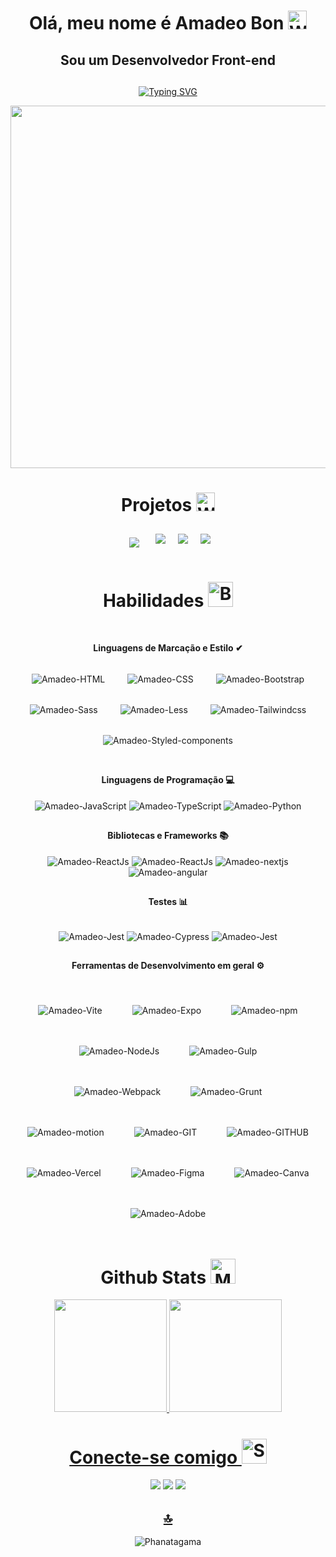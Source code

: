 <h1 align="center">Olá, meu nome é Amadeo Bon <img src="https://raw.githubusercontent.com/Tarikul-Islam-Anik/Animated-Fluent-Emojis/master/Emojis/Hand%20gestures/Waving%20Hand%20Light%20Skin%20Tone.png" alt="Waving Hand Light Skin Tone" width="30" height="30" /></h1>
<h2 align="center"> &nbsp; Sou um Desenvolvedor Front-end &nbsp; </h2>

##

<div align="center">
    
[![Typing SVG](https://readme-typing-svg.herokuapp.com?color=%2336BCF7&center=true&vCenter=true&width=650&lines=|Oi+|Hello+|+Hola+|Bonjour+|Привет+|你好+|こんにちは+|नमस्ते;+Welcome+to+my+profile+🌍 )](https://git.io/typing-svg)
<!-- Oi | Hola | Olá | Bonjour | Привет | 你好 | こんにちは | أهلا | नमस्ते -->
</div>


<div id="header" align="center">
    <a href="https://github.com/Ahmed-dev-dragon/">
  <img src="https://github.com/Anmol-Baranwal/Cool-GIFs-For-GitHub/assets/74038190/7d484dc9-68a9-4ee6-a767-aea59035c12d" width="580">
       </a>
</div>

<div  align="center">

# Projetos <img src="https://raw.githubusercontent.com/Tarikul-Islam-Anik/Animated-Fluent-Emojis/master/Emojis/Hand%20gestures/Writing%20Hand%20Light%20Skin%20Tone.png" alt="Writing Hand Light Skin Tone" width="30" height="30" />

<div style="display: flex; flex-wrap: wrap; justify-content: center; align="center;">
    <a href="https://github.com/Amadeo-Frontend/React-Native__Cat-adoption-app" style="margin: 16px;">
        <img src="https://github-readme-stats.vercel.app/api/pin/?username=Amadeo-Frontend&repo=React-Native__Cat-adoption-app&bg_color=000&border_color=30A3DC&show_icons=true&icon_color=30A3DC&title_color=E94D5F&text_color=FFF">
    </a>

   
<a href="https://github.com/Amadeo-Frontend/Angular-Quiz" style="margin: 10px;">
        <img src="https://github-readme-stats.vercel.app/api/pin/?username=Amadeo-Frontend&repo=Angular-Quiz&bg_color=000&border_color=30A3DC&show_icons=true&icon_color=30A3DC&title_color=E94D5F&text_color=FFF">
    </a>

 <a href="https://github.com/Amadeo-Frontend/Chat-codex" style="margin: 10px;">
        <img src="https://github-readme-stats.vercel.app/api/pin/?username=Amadeo-Frontend&repo=Chat-codex&bg_color=000&border_color=30A3DC&show_icons=true&icon_color=30A3DC&title_color=E94D5F&text_color=FFF">
    </a>

 <a href="https://github.com/Amadeo-Frontend/Bondevs-weather-app" style="margin: 10px;">
        <img src="https://github-readme-stats.vercel.app/api/pin/?username=Amadeo-Frontend&repo=Bondevs-weather-app&bg_color=000&border_color=30A3DC&show_icons=true&icon_color=30A3DC&title_color=E94D5F&text_color=FFF">
    </a>
    </a>
</div>

</div>
<div  align="center">
    
# Habilidades <img src="https://raw.githubusercontent.com/Tarikul-Islam-Anik/Animated-Fluent-Emojis/master/Emojis/Hand%20gestures/Brain.png" alt="Brain" width="40" height="40" />
</div>

 <div style="display: inline_block" align="center"><br>

 <strong>Linguagens de Marcação e Estilo ✔</strong> <br /> <br />
     <img align="center" style="margin: 16px;" alt="Amadeo-HTML" src="https://img.shields.io/badge/HTML-ff000?style=for-the-badge&logo=html5&logoColor=red">
     <img align="center" style="margin: 16px;" alt="Amadeo-CSS" src="https://img.shields.io/badge/CSS3-1572B6?style=for-the-badge&logo=css3&logoColor=white">
     <img align="center" style="margin: 16px;" alt="Amadeo-Bootstrap" src="https://img.shields.io/badge/Bootstrap-563D7C?style=for-the-badge&logo=bootstrap&logoColor=white">
     <img align="center" style="margin: 16px;" alt="Amadeo-Sass" src="https://img.shields.io/badge/Sass-CC6699?style=for-the-badge&logo=sass&logoColor=white">
     <img align="center" style="margin: 16px;" alt="Amadeo-Less" src="https://img.shields.io/badge/less-1572B6?style=for-the-badge&logo=less&logoColor=white">
     <img align="center" style="margin: 16px;" alt="Amadeo-Tailwindcss" src="https://img.shields.io/badge/Tailwind_CSS-38B2AC?style=for-the-badge&logo=tailwind-css&logoColor=white">
     <img align="center" style="margin: 16px;" alt="Amadeo-Styled-components" src="https://img.shields.io/badge/styled--components-DB7093?style=for-the-badge&logo=styled-components&logoColor=white">

## 

<strong>Linguagens de Programação 💻</strong> <br /> <br/>
     <img align="center" alt="Amadeo-JavaScript" src="https://img.shields.io/badge/JavaScript-323330?style=for-the-badge&logo=javascript&logoColor=F7DF1E">
     <img align="center" alt="Amadeo-TypeScript" src="https://img.shields.io/badge/TypeScript-007ACC?style=for-the-badge&logo=typescript&logoColor=white">
     <img align="center" alt="Amadeo-Python" src="https://img.shields.io/badge/Python-20232A?style=for-the-badge&logo=python">

##

<strong>Bibliotecas e Frameworks 📚</strong> <br/> <br />
     <img align="center" alt="Amadeo-ReactJs" src="https://img.shields.io/badge/React-20232A?style=for-the-badge&logo=react&logoColor=61DAFB">
     <img align="center" alt="Amadeo-ReactJs" src="https://img.shields.io/badge/React_Native-20232A?style=for-the-badge&logo=react&logoColor=61DAFB">
     <img align="center" alt="Amadeo-nextjs" src="https://img.shields.io/badge/next.js-20232A?style=for-the-badge&logo=next.js&logoColor=white">
     <img align="center" alt="Amadeo-angular" src="https://img.shields.io/badge/angular-20232A?style=for-the-badge&logo=angular">

##

<strong>Testes 📊</strong> <br/> <br />

<img align="center" alt="Amadeo-Jest" src="https://img.shields.io/badge/Jest-323330?style=for-the-badge&logo=Jest&logoColor=white">
<img align="center" alt="Amadeo-Cypress" src="https://img.shields.io/badge/cypress-green?style=for-the-badge&logo=cypress">
<img align="center" alt="Amadeo-Jest" src="https://img.shields.io/badge/testing%20library-323330?style=for-the-badge&logo=testing-library&logoColor=red">

##

<strong>Ferramentas de Desenvolvimento em geral ⚙</strong> <br/> <br />
<div style="display: flex; flex-wrap: wrap; justify-content: center; align="center;>
     <img align="center" style="margin: 16px; padding: 8px;" alt="Amadeo-Vite" src="https://img.shields.io/badge/vite-000?style=for-the-badge&logo=vite">
     <img align="center" style="margin: 16px; padding: 8px;" alt="Amadeo-Expo" src="https://img.shields.io/badge/expo-000?style=for-the-badge&logo=expo">
     <img align="center" style="margin: 16px; padding: 8px;" alt="Amadeo-npm" src="https://img.shields.io/badge/Npm-F80000?style=for-the-badge&logo=Npm&logoColor=white">
     <img align="center" style="margin: 16px; padding: 8px;" alt="Amadeo-NodeJs" src="https://img.shields.io/badge/Node.js-43853D?style=for-the-badge&logo=node.js&logoColor=white">
     <img align="center" style="margin: 16px; padding: 8px;" alt="Amadeo-Gulp" src="https://img.shields.io/badge/Gulp.js-4A4A55?style=for-the-badge&logo=gulp&logoColor=FF3E00">
     <img align="center" style="margin: 16px; padding: 8px;" alt="Amadeo-Webpack" src="https://img.shields.io/badge/webpack-0175C2?style=for-the-badge&logo=webpack&logoColor=white">
     <img align="center" style="margin: 16px; padding: 8px;" alt="Amadeo-Grunt" src="https://img.shields.io/badge/Grunt.js-000?style=for-the-badge&logo=grunt">
     <img align="center" style="margin: 16px; padding: 8px;" alt="Amadeo-motion" src="https://img.shields.io/badge/Framer-black?style=for-the-badge&logo=framer&logoColor=blue">
     <img align="center" style="margin: 16px; padding: 8px;" alt="Amadeo-GIT" src="https://img.shields.io/badge/Git-DA1F26?style=for-the-badge&logo=Git&logoColor=white">
     <img align="center" style="margin: 16px; padding: 8px;" alt="Amadeo-GITHUB" src="https://img.shields.io/badge/GitHub-000000?style=for-the-badge&logo=github&logoColor=white">
     <img align="center" style="margin: 16px; padding: 8px;" alt="Amadeo-Vercel" src="https://img.shields.io/badge/Vercel-000000?style=for-the-badge&logo=vercel&logoColor=white">
     <img align="center" style="margin: 16px; padding: 8px;" alt="Amadeo-Figma" src="https://img.shields.io/badge/Figma-F24E1E?style=for-the-badge&logo=figma&logoColor=white">
     <img align="center" style="margin: 16px; padding: 8px;" alt="Amadeo-Canva" src="https://img.shields.io/badge/Canva-%2300C4CC.svg?&style=for-the-badge&logo=Canva&logoColor=white">
     <img align="center" style="margin: 16px; padding: 8px;" alt="Amadeo-Adobe" src="https://img.shields.io/badge/Adobe%20XD-470137?style=for-the-badge&logo=Adobe%20XD&logoColor=#FF61F6">
   </div>

##
# Github Stats <img src="https://raw.githubusercontent.com/Tarikul-Islam-Anik/Animated-Fluent-Emojis/master/Emojis/People%20with%20professions/Man%20Technologist%20Light%20Skin%20Tone.png" alt="Man Technologist Light Skin Tone" width="40" height="40" />
<div align="center">
  <a href="https://github.com/Amadeo-Frontend">
  <img height="180em" src="https://github-readme-stats.vercel.app/api?username=Amadeo-Frontend&show_icons=true&theme=codeSTACKr&include_all_commits=true&count_private=true"/>
  <img height="180em" src="https://github-readme-stats.vercel.app/api/top-langs/?username=Amadeo-Frontend&layout=compact&langs_count=7&theme=github_dark"/>
</div>


  # Conecte-se comigo <img src="https://raw.githubusercontent.com/Tarikul-Islam-Anik/Animated-Fluent-Emojis/master/Emojis/Smilies/Smiling%20Face%20with%20Smiling%20Eyes.png" alt="Smiling Face with Smiling Eyes" width="40" height="40" />
  <div>
     <a href="https://www.instagram.com/amadeo_bon/" target="_blank"><img src="https://img.shields.io/badge/-Instagram-%23E4405F?style=for-the-badge&logo=instagram&logoColor=white" target="_blank"></a>
     <a href="https://www.linkedin.com/in/amadeo-bon/" target="_blank"><img src="https://img.shields.io/badge/LinkedIn-0077B5?style=for-the-badge&logo=linkedin&logoColor=white" target="_blank"></a>
     <a href="mailto:amadeobon@outlook.com" target="_blank"><img src="https://img.shields.io/badge/Outlook-0078D4?style=for-the-badge&logo=Microsoft-outlook&logoColor=white"></a>
     
      
  ## [🔝](#--Sou-um-Desenvolvedor-Front-end--)
  ![Phanatagama](https://raw.githubusercontent.com/Trilokia/Trilokia/379277808c61ef204768a61bbc5d25bc7798ccf1/bottom_header.svg)
    
  </div>
